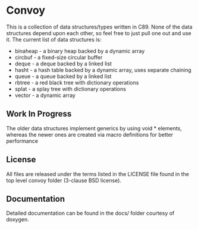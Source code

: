# Convoy

This is a collection of data structures/types written in C89. None of the data
structures depend upon each other, so feel free to just pull one out and use
it. The current list of data structures is:

 * binaheap - a binary heap backed by a dynamic array
 * circbuf - a fixed-size circular buffer
 * deque - a deque backed by a linked list
 * hasht - a hash table backed by a dynamic array, uses separate chaining
 * queue - a queue backed by a linked list
 * rbtree - a red black tree with dictionary operations
 * splat - a splay tree with dictionary operations
 * vector - a dynamic array

## Work In Progress

The older data structures implement generics by using void * elements, whereas
the newer ones are created via macro definitions for better performance

## License

All files are released under the terms listed in the LICENSE file found in the
top level convoy folder (3-clause BSD license).

## Documentation

Detailed documentation can be found in the docs/ folder courtesy of doxygen.
